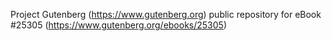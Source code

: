 Project Gutenberg (https://www.gutenberg.org) public repository for eBook #25305 (https://www.gutenberg.org/ebooks/25305)
